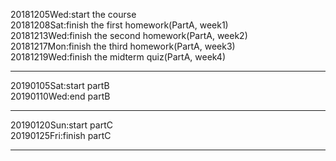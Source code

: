 20181205Wed:start the course  
20181208Sat:finish the first homework(PartA, week1)  
20181213Wed:finish the second homework(PartA, week2)  
20181217Mon:finish the third homework(PartA, week3)  
20181219Wed:finish the midterm quiz(PartA, week4)  
______

20190105Sat:start partB  
20190110Wed:end partB  
______

20190120Sun:start partC  
20190125Fri:finish partC  
______

